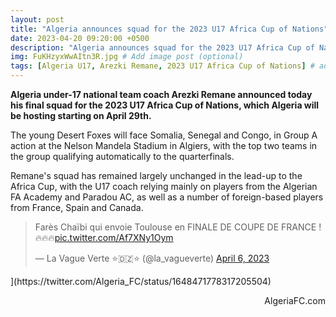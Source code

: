 ```yaml
---
layout: post
title: "Algeria announces squad for the 2023 U17 Africa Cup of Nations"
date: 2023-04-20 09:20:00 +0500
description: "Algeria announces squad for the 2023 U17 Africa Cup of Nations" # Add post description (optional)
img: FuKHzyxWwAItn3R.jpg # Add image post (optional)
tags: [Algeria U17, Arezki Remane, 2023 U17 Africa Cup of Nations] # add tag
---
```

**Algeria under-17 national team coach Arezki Remane announced today his final squad for the 2023 U17 Africa Cup of Nations, which Algeria will be hosting starting on April 29th.**

The young Desert Foxes will face Somalia, Senegal and Congo, in Group A action at the Nelson Mandela Stadium in Algiers, with the top two teams in the group qualifying automatically to the quarterfinals.

Remane's squad has remained largely unchanged in the lead-up to the Africa Cup, with the U17 coach relying mainly on players from the Algerian FA Academy and Paradou AC, as well as a number of foreign-based players from France, Spain and Canada.

<blockquote class="twitter-tweet"><p lang="fr" dir="ltr">Farès Chaïbi qui envoie Toulouse en FINALE DE COUPE DE FRANCE ! 🔥🔥🔥<a href="https://t.co/Af7XNy1Oym">pic.twitter.com/Af7XNy1Oym</a></p>&mdash; La Vague Verte ⭐️🇩🇿⭐️ (@la_vagueverte) <a href="https://twitter.com/la_vagueverte/status/1644082192732102665?ref_src=twsrc%5Etfw">April 6, 2023</a></blockquote> <script async src="https://platform.twitter.com/widgets.js" charset="utf-8"></script>](https://twitter.com/Algeria_FC/status/1648471778317205504)

<p style="text-align:right">AlgeriaFC.com</p>
